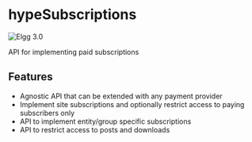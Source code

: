 hypeSubscriptions
=================
![Elgg 3.0](https://img.shields.io/badge/Elgg-3.0-orange.svg?style=flat-square)

API for implementing paid subscriptions

## Features

 * Agnostic API that can be extended with any payment provider
 * Implement site subscriptions and optionally restrict access to paying subscribers only
 * API to implement entity/group specific subscriptions
 * API to restrict access to posts and downloads
 
 